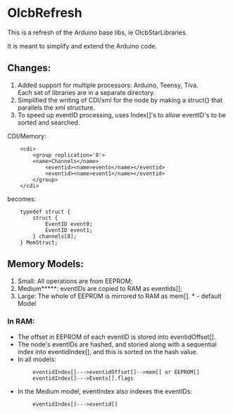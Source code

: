 # OlcbRefresh
This is a refresh of the Arduino base libs, ie OlcbStarLibraries.  

It is meant to simplify and extend the Arduino code.

## Changes: 
1. Added support for multiple processors: Arduino, Teensy, Tiva.  
    Each set of libraries are in a separate directory.
2. Simplified the writing of CDI/xml for the node
    by making a struct{} that parallels the xml structure.   
3. To speed up eventID processing, 
    uses Index[]'s to allow eventID's to be sorted and searched.  

CDI/Memory:
```
    <cdi>
        <group replication='8'>
        <name>Channels</name>
            <eventid><name>evento</name></eventid>
            <eventid><name>event1</name></eventid>
        </group>
    </cdi>
```
becomes:    
```
    typedef struct {
        struct {
            EventID event0;
            EventID event1;
        } channels[8];
    } MemStruct;
```

## Memory Models:
1. Small: All operations are from EEPROM;
2. Medium**\***: eventIDs are copied to RAM as eventids[];
3. Large:  The whole of EEPROM is mirrored to RAM as mem[].
    \* - default Model

### In RAM:
- The offset in EEPROM of each eventID is stored into eventidOffset[].
- The node's eventIDs are hashed, and storied along with a sequential index into eventidIndex[],
  and this is sorted on the hash value. 
- In all models: 
```
        eventidIndex[]--->eventidOffset[]-->mem[] or EEPROM[]
        eventidIndex[]--->Events[].flags
```
- In the Medium model, eventIndex also indexes the eventIDs:
```
        eventidIndex[]--->eventid[]
```


    